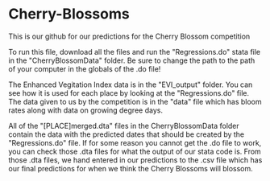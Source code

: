 # Cherry-Blossoms
This is our github for our predictions for the Cherry Blossom competition

To run this file, download all the files and run the "Regressions.do" stata file in the "CherryBlossomData" folder.
Be sure to change the path to the path of your computer in the globals of the .do file!

The Enhanced Vegitation Index data is in the "EVI_output" folder. You can see how it is used for each place by looking at the "Regressions.do" file.
The data given to us by the competition is in the "data" file which has bloom rates along with data on growing degree days.

All of the "[PLACE]merged.dta" files in the CherryBlossomData folder contain the data with the predicted dates that should be created by the "Regressions.do" file.
If for some reason you cannot get the .do file to work, you can check those .dta files for what the output of our stata code is.
From those .dta files, we hand entered in our predictions to the .csv file which has our final predictions for when we think the Cherry Blossoms will blossom. 
